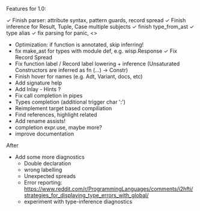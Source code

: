 Features for 1.0:

  ✓ Finish parser: attribute syntax, pattern guards, record spread 
  ✓ Finish inference for Result, Tuple, Case multiple subjects
  ✓ finish type_from_ast
  ✓ type alias
  ✓ fix parsing for panic, <>
  - Optimization: if function is annotated, skip inferring!
  - fix make_ast for types with module def, e.g. wisp.Response
  ✓ Fix Record Spread
  - Fix function label / Record label lowering + inference (Unsaturated Constructors are inferred as fn (...) -> Constr)
  - Finish hover for names (e.g. Adt, Variant, docs, etc)
  - Add signature help
  - Add Inlay - Hints ?
  - Fix call completion in pipes
  - Types completion (additional trigger char ':')
  - Reimplement target based compiliation
  - Find references, highlight related
  - Add rename assists!
  - completion expr.use, maybe more?
  - improve documentation

After
  - Add some more diagnostics
    - Double declaration
    - wrong labelling
    - Unexpected spreads
    - Error reporting: 
      https://www.reddit.com/r/ProgrammingLanguages/comments/i2hfti/strategies_for_displaying_type_errors_with_global/
    - experiment with type-inference diagnostics